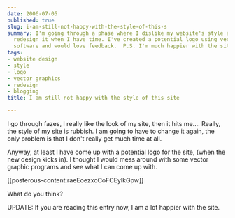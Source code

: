 ```yaml
---
date: 2006-07-05
published: true
slug: i-am-still-not-happy-with-the-style-of-this-s
summary: I'm going through a phase where I dislike my website's style and plan to
  redesign it when I have time. I've created a potential logo using vector graphics
  software and would love feedback.  P.S. I'm much happier with the site's look now!
tags:
- website design
- style
- logo
- vector graphics
- redesign
- blogging
title: I am still not happy with the style of this site

---
```

I go through fazes, I really like the look of my site, then it hits me.... Really, the style of my site is rubbish. I am going to have to change it again, the only problem is that I don't really get much time at all.<p />Anyway, at least I have come up with a potential logo for the site, (when the new design kicks in). I thought I would mess around with some vector graphic programs and see what I can come up with.<p />[[posterous-content:raeEoezxoCoFCEyIkGpw]]<p />What do you think?<p />UPDATE:  If you are reading this entry now, I am a lot happier with the site.


